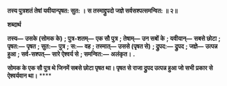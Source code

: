 **तस्य पुत्रशतं तेषां यवीयान्पृषत: सुत: ।** **स तस्माद्द्रुपदो जज्ञे सर्वसश्पत्समन्वित: ॥ २॥** 

**शब्दार्थ** 

**तस्य—** **उसके (सोमक के)** **; पुत्र-शतम्—** **एक सौ पुत्र** **; तेषाम्—** **उन सबों के** **; यवीयान्—** **सबसे छोटा** **; पृषत:—** **पृषत** **; सुत:—** **पुत्र** **;** **स:—** **वह** **; तस्मात्—** **उससे (पृषत से)** **; द्रुपद:—** **द्रुपद** **; जज्ञे—** **उत्पन्न हुआ** **; सर्व-सश्पत्—** **सारे ऐश्वर्य से** **; समन्वित:—** **अलंकृत।** **.** 

**सोमक के एक सौ पुत्र थे जिनमें सबसे छोटा पृषत था। पृषत से राजा द्रुपद उत्पन्न हुआ जो सभी** **प्रकार से ऐश्वर्यवान था।** **** 